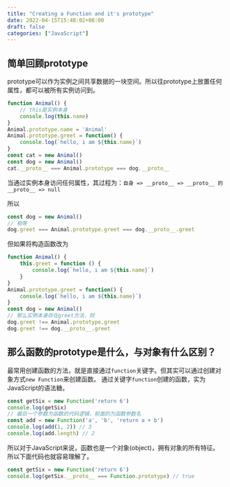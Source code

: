 ```yaml
---
title: "Creating a Function and it's prototype"
date: 2022-04-15T15:48:02+08:00
draft: false
categories: ["JavaScript"]
---
```


## 简单回顾prototype
prototype可以作为实例之间共享数据的一块空间。所以往prototype上放置任何属性，都可以被所有实例访问到。
```js
function Animal() {
    // this是实例本身
    console.log(this.name)
}
Animal.prototype.name = 'Animal'
Animal.prototype.greet = function() {
    console.log(`hello, i am ${this.name}`)
}
const cat = new Animal()
const dog = new Animal()
cat.__proto__ === Animal.prototype === dog.__proto__
```
当通过实例本身访问任何属性，其过程为：`自身 => __proto__ => __proto__ 的 __proto__ => null`

所以
```js
const dog = new Animal()
// 相等
dog.greet === Animal.prototype.greet === dog.__proto__.greet

```
但如果将构造函数改为
```js
function Animal() {
    this.greet = function () {
        console.log(`hello, i am ${this.name}`)
    }
}
Animal.prototype.greet = function() {
    console.log(`hello, i am ${this.name}`)
}
const dog = new Animal()
// 那么实例本身存在greet方法，则
dog.greet !== Animal.prototype.greet
dog.greet !== dog.__proto__.greet
```

## 那么函数的prototype是什么，与对象有什么区别？

最常用创建函数的方法，就是直接通过`function`关键字。但其实可以通过创建对象方式`new Function`来创建函数。
通过关键字`function`创建的函数，实为JavaScript的语法糖。
```ts
const getSix = new Function('return 6')
console.log(getSix)
// 最后一个参数为函数的代码逻辑，前面的为函数参数名
const add = new Function('a', 'b', 'return a + b')
console.log(add(1, 2)) // 3
console.log(add.length) // 2
```

所以对于JavaScript来说，函数也是一个对象(object)，拥有对象的所有特征。\
所以下面代码也就容易理解了。
```ts
const getSix = new Function('return 6')
console.log(getSix.__proto__ === Function.prototype) // true
```
